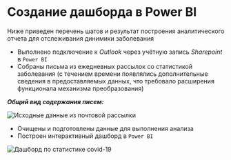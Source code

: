 # Создание дашборда в Power BI

Ниже приведен перечень шагов и результат построения аналитического отчета для отслеживания динимики заболевания

- Выполнено подключение к _Outlook_ через учётную запись _Sharepoint_ в `Power BI`
- Собраны письма из ежедневных рассылок со статистикой заболевания (с течением времени появлялись дополнительные сведения в предоставляемых данных, что требовало расширения функционала механизма преобразования)

**_Общий вид содержания писем:_**

![Исходные данные из почтовой рассылки](https://github.com/ReIZzz/DE-101/blob/main/Module%203/PowerBI/img/sources%20data.jpeg)

- Очищены и подготовлены данные для выполнения анализа
- Построен интерактивный дашборд в `Power BI`

![Дашборд по статистике covid-19](https://github.com/ReIZzz/DE-101/blob/main/Module%203/PowerBI/img/Dash_PowerBI.PNG)
